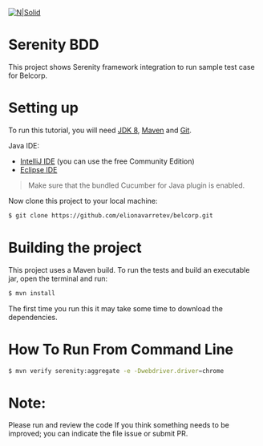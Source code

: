 [![N|Solid](http://www.thucydides.info/img/serenity-bdd.png)](http://www.thucydides.info/#/)

# Serenity BDD
This project shows Serenity framework integration to run sample test case for Belcorp.


# Setting up
To run this tutorial, you will need [JDK 8](https://www.oracle.com/java/technologies/javase-jdk8-downloads.html), [Maven](https://maven.apache.org/) and [Git](https://git-scm.com/downloads).

Java IDE:
* [IntelliJ IDE](https://www.jetbrains.com/idea/download/) (you can use the free Community Edition)
* [Eclipse IDE](https://www.eclipse.org/downloads/)

> Make sure that the bundled Cucumber for Java plugin is enabled.

Now clone this project to your local machine:

```sh
$ git clone https://github.com/elionavarretev/belcorp.git
```

# Building the project
This project uses a Maven build. To run the tests and build an executable jar, open the terminal and run:

```sh
$ mvn install
```

The first time you run this it may take some time to download the dependencies.

# How To Run From Command Line

```sh
$ mvn verify serenity:aggregate -e -Dwebdriver.driver=chrome
```

# Note:
Please run and review the code
If you think something needs to be improved; you can indicate the file issue or submit PR.


